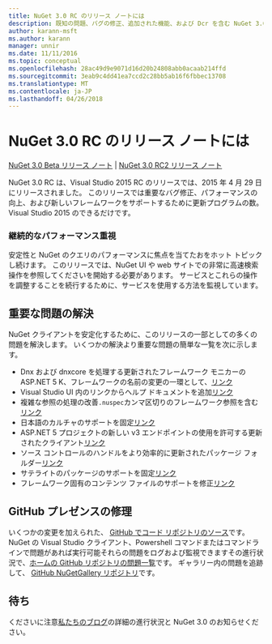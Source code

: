 ```yaml
---
title: NuGet 3.0 RC のリリース ノートには
description: 既知の問題、バグの修正、追加された機能、および Dcr を含む NuGet 3.0 RC のリリース ノートします。
author: karann-msft
ms.author: karann
manager: unnir
ms.date: 11/11/2016
ms.topic: conceptual
ms.openlocfilehash: 28ac49d9e9071d16d20b24808abb0acaab214ffd
ms.sourcegitcommit: 3eab9c4dd41ea7ccd2c28bb5ab16f6fbbec13708
ms.translationtype: MT
ms.contentlocale: ja-JP
ms.lasthandoff: 04/26/2018
---
```

# <a name="nuget-30-rc-release-notes"></a>NuGet 3.0 RC のリリース ノートには

[NuGet 3.0 Beta リリース ノート](../release-notes/nuget-3.0-beta.md) | [NuGet 3.0 RC2 リリース ノート](../release-notes/nuget-3.0-RC2.md)

NuGet 3.0 RC は、Visual Studio 2015 RC のリリースでは、2015 年 4 月 29 日にリリースされました。 このリリースでは重要なバグ修正、パフォーマンスの向上、および新しいフレームワークをサポートするために更新プログラムの数。  Visual Studio 2015 のできるだけです。

### <a name="continued-focus-on-performance"></a>継続的なパフォーマンス重視

安定性と NuGet のクエリのパフォーマンスに焦点を当てたおをホット トピックし続けます。  このリリースでは、NuGet UI や web サイトでの非常に高速検索操作を参照してくださいを開始する必要があります。  サービスとこれらの操作を調整することを続行するために、サービスを使用する方法を監視しています。

## <a name="significant-issues-resolved"></a>重要な問題の解決

NuGet クライアントを安定化するために、このリリースの一部としての多くの問題を解決します。  いくつかの解決より重要な問題の簡単な一覧を次に示します。

* Dnx および dnxcore を処理する更新されたフレームワーク モニカーの ASP.NET 5 K、フレームワークの名前の変更の一環として、[リンク](https://github.com/NuGet/Home/issues/215)
* Visual Studio UI 内のリンクからヘルプ ドキュメントを追加[リンク](https://github.com/NuGet/Home/issues/232)
* 複雑な参照の処理の改善`.nuspec`カンマ区切りのフレームワーク参照を含む[リンク](https://github.com/NuGet/Home/issues/276)
* 日本語のカルチャのサポートを固定[リンク](https://github.com/NuGet/Home/issues/253)
* ASP.NET 5 プロジェクトの新しい v3 エンドポイントの使用を許可する更新されたクライアント[リンク](https://github.com/NuGet/Home/issues/219)
* ソース コントロールのハンドルをより効率的に更新されたパッケージ フォルダー[リンク](https://github.com/NuGet/Home/issues/56)
* サテライトのパッケージのサポートを固定[リンク](https://github.com/NuGet/Home/issues/17)
* フレームワーク固有のコンテンツ ファイルのサポートを修正[リンク](https://github.com/NuGet/Home/issues/18)

## <a name="github-presence-overhaul"></a>GitHub プレゼンスの修理

いくつかの変更を加えられた、 [GitHub でコード リポジトリのソース](http://github.com/nuget/home)です。  NuGet の Visual Studio クライアント、Powershell コマンドまたはコマンドラインで問題があれば実行可能それらの問題をログおよび監視できますその進行状況で、[ホームの GitHub リポジトリの問題一覧](http://github.com/nuget/home/issues)です。  ギャラリー内の問題を追跡して、 [GitHub NuGetGallery リポジトリ](http://github.com/nuget/NuGetGallery/issues)です。


## <a name="stay-tuned"></a>待ち

くださいに注意[私たちのブログ](http://blog.nuget.org)の詳細の進行状況と NuGet 3.0 のお知らせください。